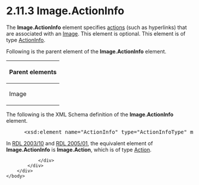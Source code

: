 <html dir="LTR" xmlns:mshelp="http://msdn.microsoft.com/mshelp" xmlns:ddue="http://ddue.schemas.microsoft.com/authoring/2003/5" xmlns:xlink="http://www.w3.org/1999/xlink" xmlns:tool="http://www.microsoft.com/tooltip">
    <head>
        <meta http-equiv="Content-Type" content="text/html; CHARSET=utf-8"></meta>
        <meta name="save" content="history"></meta>
        <title>2.11.3 Image.ActionInfo</title>
        <xml>
            <mshelp:toctitle title="2.11.3 Image.ActionInfo"></mshelp:toctitle>
            <mshelp:rltitle title="[MS-RDL]: Image.ActionInfo"></mshelp:rltitle>
            <mshelp:keyword index="A" term="3ee7eddf-fbb8-48b5-b072-d9afac874bb7"></mshelp:keyword>
            <mshelp:attr name="DCSext.ContentType" value="open specification"></mshelp:attr>
            <mshelp:attr name="AssetID" value="3ee7eddf-fbb8-48b5-b072-d9afac874bb7"></mshelp:attr>
            <mshelp:attr name="TopicType" value="kbRef"></mshelp:attr>
            <mshelp:attr name="DCSext.Title" value="[MS-RDL]: Image.ActionInfo" />
        </xml>
    </head>
    <body>
        <div id="header">
            <h1 class="heading">2.11.3 Image.ActionInfo</h1>
        </div>
        <div id="mainSection">
            <div id="mainBody">
                <div id="allHistory" class="saveHistory"></div>
                <div id="sectionSection0" class="section" name="collapseableSection">
                    

<p>The <b>Image.ActionInfo</b> element specifies <a href="b2482b3f-74ab-4ca8-a9e5-c07955011743.html#gt_b178b6c0-7df9-4107-95ca-12c7f0b9900b">actions</a> (such as
hyperlinks) that are associated with an <a href="63e1e5ab-7c49-4f62-8dbd-62d85de2b153.html">Image</a>. This element is
optional. This element is of type <a href="c2f76273-c025-42ba-bccf-91067d997228.html">ActionInfo</a>.</p>

<p>Following is the parent element of the <b>Image.ActionInfo</b>
element.</p>

<table>
 <thead>
  <tr>
   <th>
   <p>Parent elements</p>
   </th>
  </tr>
 </thead>
 <tr>
  <td>
  <p>Image</p>
  </td>
 </tr>
</table>

<p>The following is the XML Schema definition of the <b>Image.ActionInfo</b>
element.</p>

<dl>
<dd>
<div><pre> &lt;xsd:element name=&quot;ActionInfo&quot; type=&quot;ActionInfoType&quot; minOccurs=&quot;0&quot; /&gt;
</pre></div>
</dd></dl>

<p>In <a href="a7e2ad00-07c8-4f6d-80ab-3ad55df7b233.html">RDL 2003/10</a>
and <a href="3ebe2912-4958-4832-b391-cad1f5e13338.html">RDL 2005/01</a>,
the equivalent element of <b>Image.ActionInfo</b> is <b>Image.Action</b>, which
is of type <a href="0c9b8d37-de61-420e-a652-26d3db8bc586.html">Action</a>.</p>


                </div>
            </div>
        </div>
    </body>
</html>